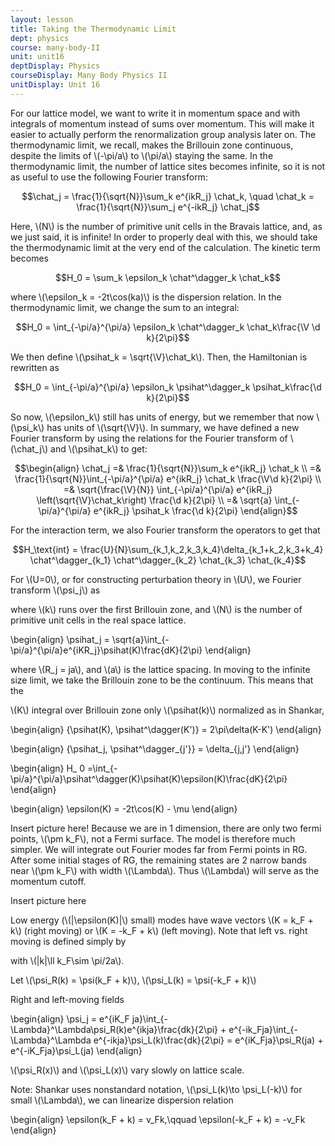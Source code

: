 ```yaml
---
layout: lesson
title: Taking the Thermodynamic Limit
dept: physics
course: many-body-II
unit: unit16
deptDisplay: Physics
courseDisplay: Many Body Physics II
unitDisplay: Unit 16
---
```

For our lattice model, we want to write it in momentum space and with integrals of momentum instead of sums over momentum. This will make it easier to actually perform the renormalization group analysis later on. The thermodynamic limit, we recall, makes the Brillouin zone continuous, despite the limits of \\(-\pi/a\\) to \\(\pi/a\\) staying the same. In the thermodynamic limit, the number of lattice sites becomes infinite, so it is not as useful to use the following Fourier transform:

$$\chat_j = \frac{1}{\sqrt{N}}\sum_k e^{ikR_j} \chat_k, \quad \chat_k = \frac{1}{\sqrt{N}}\sum_j e^{-ikR_j} \chat_j$$

Here, \\(N\\) is the number of primitive unit cells in the Bravais lattice, and, as we just said, it is infinite! In order to properly deal with this, we should take the thermodynamic limit at the very end of the calculation. The kinetic term becomes 

$$H_0 = \sum_k \epsilon_k \chat^\dagger_k \chat_k$$

where \\(\epsilon_k = -2t\cos(ka)\\) is the dispersion relation. In the thermodynamic limit, we change the sum to an integral:

$$H_0 = \int_{-\pi/a}^{\pi/a} \epsilon_k \chat^\dagger_k \chat_k\frac{\V \d k}{2\pi}$$

We then define \\(\psihat_k = \sqrt{\V}\chat_k\\). Then, the Hamiltonian is rewritten as 

$$H_0 = \int_{-\pi/a}^{\pi/a} \epsilon_k \psihat^\dagger_k \psihat_k\frac{\d k}{2\pi}$$

So now, \\(\epsilon_k\\) still has units of energy, but we remember that now \\(\psi_k\\) has units of \\(\sqrt{\V}\\). In summary, we have defined a new Fourier transform by using the relations for the Fourier transform of \\(\chat_j\\) and \\(\psihat_k\\) to get:

$$\begin{align}
\chat_j =& \frac{1}{\sqrt{N}}\sum_k e^{ikR_j} \chat_k \\
=& \frac{1}{\sqrt{N}}\int_{-\pi/a}^{\pi/a} e^{ikR_j} \chat_k \frac{\V\d k}{2\pi} \\
=& \sqrt{\frac{\V}{N}} \int_{-\pi/a}^{\pi/a} e^{ikR_j} \left(\sqrt{\V}\chat_k\right) \frac{\d k}{2\pi} \\
=& \sqrt{a} \int_{-\pi/a}^{\pi/a} e^{ikR_j} \psihat_k \frac{\d k}{2\pi}
\end{align}$$





 For the interaction term, we also Fourier transform the operators to get that 

$$H_\text{int} = \frac{U}{N}\sum_{k_1,k_2,k_3,k_4}\delta_{k_1+k_2,k_3+k_4} \chat^\dagger_{k_1} \chat^\dagger_{k_2} \chat_{k_3} \chat_{k_4}$$


For \\(U=0\\), or for constructing perturbation theory in \\(U\\), we Fourier transform \\(\psi_j\\) as



where \\(k\\) runs over the first Brillouin zone, and \\(N\\) is the number of primitive unit cells in the real space lattice.

$$$$\begin{align}
\psihat_j = \sqrt{a}\int_{-\pi/a}^{\pi/a}e^{iKR_j}\psihat(K)\frac{dK}{2\pi}
\end{align}$$$$

where \\(R_j = ja\\), and \\(a\\) is the lattice spacing. In moving to the infinite size limit, we take the Brillouin zone to be the continuum. This means that the 

\\(K\\) integral over Brillouin zone only \\(\psihat(k)\\) normalized as in Shankar, 

$$$$\begin{align}
\{\psihat(K), \psihat^\dagger(K')\} = 2\pi\delta(K-K')
\end{align}$$$$

$$$$\begin{align}
\{\psihat_j, \psihat^\dagger_{j'}\} = \delta_{j,j'}
\end{align}$$$$

$$$$\begin{align}
H_ 0 =\int_{-\pi/a}^{\pi/a}\psihat^\dagger(K)\psihat(K)\epsilon(K)\frac{dK}{2\pi}
\end{align}$$$$

$$$$\begin{align}
\epsilon(K) = -2t\cos(K) - \mu
\end{align}$$$$

Insert picture here! Because we are in 1 dimension, there are only two fermi points, \\(\pm k_F\\), not a Fermi surface. The model is therefore much simpler. We will integrate out Fourier modes far from Fermi points in RG. After some initial stages of RG, the remaining states are 2 narrow bands near \\(\pm k_F\\) with width \\(\Lambda\\). Thus \\(\Lambda\\) will serve as the momentum cutoff. 

Insert picture here

Low energy (\\(|\epsilon(K)|\\) small) modes have wave vectors \\(K = k_F + k\\) (right moving) or \\(K = -k_F + k\\) (left moving). Note that left vs. right moving is defined simply by 

with \\(|k|\ll k_F\sim \pi/2a\\).

Let \\(\psi_R(k) = \psi(k_F + k)\\), \\(\psi_L(k) = \psi(-k_F + k)\\)

Right and left-moving fields

$$$$\begin{align}
\psi_j = e^{iK_F ja}\int_{-\Lambda}^\Lambda\psi_R(k)e^{ikja}\frac{dk}{2\pi} + e^{-ik_Fja}\int_{-\Lambda}^\Lambda e^{-ikja}\psi_L(k)\frac{dk}{2\pi} = e^{iK_Fja}\psi_R(ja) + e^{-iK_Fja}\psi_L(ja) 
\end{align}$$$$

\\(\psi_R(x)\\) and \\(\psi_L(x)\\) vary slowly on lattice scale. 

Note: Shankar uses nonstandard notation, \\(\psi_L(k)\to \psi_L(-k)\\) for small \\(\Lambda\\), we can linearize dispersion relation 

$$$$\begin{align}
\epsilon(k_F + k) = v_Fk,\qquad \epsilon(-k_F + k) = -v_Fk
\end{align}$$$$


